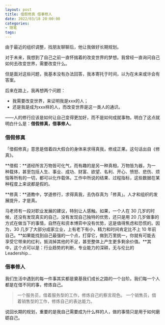```yaml
---
layout: post
title: 借假修真 借事修人
date: 2022/03/18 20:00:00
categories:
- 随笔
tags:
---
```


由于最近的组织调整，找朋友聊聊后，他让我做好长期规划。

对于未来，我想到了自己之前一直怀揣着的改变世界的梦想。我曾经一直询问自己如何去改变世界，需要改变什么。

但是面对这些问题，我基本没有办法回答，我本寄托于时间，以为在未来或许会有答案。



后来在路上，我再想两个问题：

* 我需要改变世界，来证明我是xxx的人；
* 还是我是成为xxx样的人，而改变世界是这一类人的通识。



——人的修行应该是如何让自己变得更加好，而不是如何成就事物。明白了这点就明白什么是：**借假修真，借事修人**。



### 借假修真

「借假修真」意思是借着四大假合的身体来求得真我，修成正果。这句话出自《修真》。

**借假：**道经所言万物皆可化气，而有趣的是另一种真相，万物皆为器，为一种载体，甚至包括人生、事业、成功、财富、欲望、名利、开心、愤怒、悲伤、烦恼等所有的一切，都可以化作载体。工作中所说的结果、过程指标，这些数据在某种程度上来说都是假的。

**修真：**道教中，学道修行，求得真我，去伪存真为「修真」。人才和组织的发展提升，才是真。

马老师有一段对职业发展的建议，特别让人感触。如果，一个人在 30 几岁的时候，还没有发现真实的自己，没有发现自己独特的优势，还只是用 20 几岁做事的方式在做当下的事情，自然在和资本博弈中没有优势，这是值得焦虑和恐慌的。因为，30 几岁了大部分成家立业，上有老下有小，精力和时间肯定比不上 10 年前自己。**如果能找到自己最强的一个点，打穿它，做到万里挑一，你就有可能去享受它带来的红利，抵消掉其他的不足，甚至整体上产生更多剩余价值。**其中，这个点可以是：行业趋势的判断，专业能力的深耕，无与伦比的 Leadership... 



### 借事修人

我们生活中遇到的每一件事其实都是奠基我们成长之路的一个台阶。我们每一个人都是在借不同的事，修炼自己。

> 一个服务员，借着服务型的工作，修炼自己的察言观色。
> 一个销售员，借着销售型的工作，修炼自己的表达能力。



说回长期的规划，重要的是我自己需要成为什么样的人，做的事情只是用于如何磨砺自己。